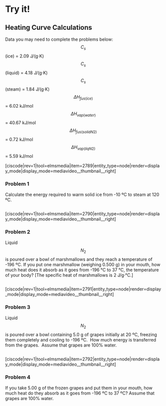 # Try it!

## Heating Curve Calculations

Data you may need to complete the problems below:
$$C_s$$ (ice) = 2.09 J/(g·K)
$$C_s$$ (liquid) = 4.18 J/(g·K)
$$C_s$$ (steam) = 1.84 J/(g·K)
$$\Delta H_{fus (ice)}$$ = 6.02 kJ/mol
$$\Delta H_{vap (water)}$$ = 40.67 kJ/mol
$$\Delta H_{fus (solid N2)}$$ = 0.72 kJ/mol
$$\Delta H_{vap (liq N2)}$$ = 5.59 kJ/mol


<media-video>[ciscode|rev=1|tool=elmsmedia|item=2789|entity_type=node|render=display_mode|display_mode=mediavideo__thumbnail__right]</media-video>


### Problem 1
Calculate the energy required to warm solid ice from -10 ºC to steam at 120 ºC.

<div class="spacer" style="display:block;overflow:hidden;width:100%;"></div>



<media-video>[ciscode|rev=1|tool=elmsmedia|item=2790|entity_type=node|render=display_mode|display_mode=mediavideo__thumbnail__right]</media-video>


### Problem 2
Liquid $$N_2$$ is poured over a bowl of marshmallows and they reach a temperature of -196 ºC. If you put one marshmallow (weighing 0.500 g) in your mouth, how much heat does it absorb as it goes from -196 °C to 37 °C, the temperature of your body? [The specific heat of marshmallows is 2 J/g·°C.]

<div class="spacer" style="display:block;overflow:hidden;width:100%;"></div>


<media-video>[ciscode|rev=1|tool=elmsmedia|item=2791|entity_type=node|render=display_mode|display_mode=mediavideo__thumbnail__right]</media-video>



### Problem 3

Liquid $$N_2$$ is poured over a bowl containing 5.0 g of grapes initially at 20 ºC, freezing them completely and cooling to -196 ºC.  How much energy is transferred from the grapes.  Assume that grapes are 100% water.

<div class="spacer" style="display:block;overflow:hidden;width:100%;"></div>


<media-video>[ciscode|rev=1|tool=elmsmedia|item=2792|entity_type=node|render=display_mode|display_mode=mediavideo__thumbnail__right]</media-video>



### Problem 4
If you take 5.00 g of the frozen grapes and put them in your mouth, how much heat do they absorb as it goes from -196 ºC to 37 ºC? Assume that grapes are 100% water.



